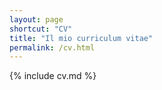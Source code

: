 ```yaml
---
layout: page
shortcut: "CV"
title: "Il mio curriculum vitae"
permalink: /cv.html
---
```

{% include cv.md %}
